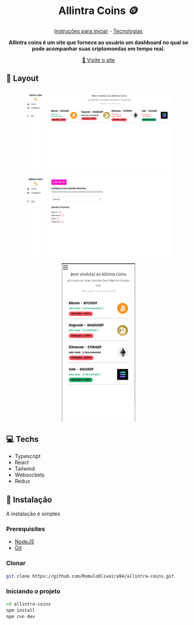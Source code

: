 <h1 align="center" style="font-weight: bold;">Allintra Coins 🪙</h1>

<p align="center">
 <a href="#started">Instruções para iniciar</a> -
 <a href="#technologies">Tecnologias</a> 
</p>

<p align="center">
    <b>Allintra coins é um site que fornece ao usuário um dashboard no qual se pode acompanhar suas criptomoedas em tempo real.</b>
</p>

<p align="center">
     <a href="https://allintra-coins.vercel.app/" target="_blank">📱 Visite o site</a>
</p>

<h2 id="layout">🎨 Layout</h2>

<p align="center">
    <img src="./public/screenshots/home-desktop.png" alt="Image Example" width="400px">
    <img src="./public/screenshots/config-desktop.png" alt="Image Example" width="400px">
    <img src="./public/screenshots/home-mobile.png" alt="Image Example" width="200px">
</p>

<h2 id="technologies">💻 Techs</h2>

- Typescript
- React
- Tailwind
- Websockets
- Redux

<h2 id="started">🚀 Instalação</h2>

A instalação é simples

<h3>Prerequisites</h3>

- [NodeJS](https://nodejs.org/en)
- [Git](https://git-scm.com/)

<h3>Clonar</h3>

```bash
git clone https://github.com/RomuloOliveira94/allintra-coins.git
```

<h3>Iniciando o projeto</h3>

```bash
cd allintra-coins
npm install
npm run dev
```
